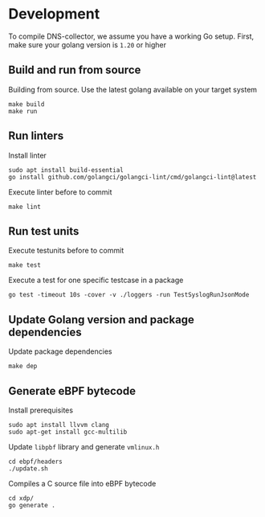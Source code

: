 
# Development

To compile DNS-collector, we assume you have a working Go setup. 
First, make sure your golang version is `1.20` or higher


## Build and run from source

Building from source. Use the latest golang available on your target system 

```
make build
make run
```

## Run linters

Install linter

```
sudo apt install build-essential
go install github.com/golangci/golangci-lint/cmd/golangci-lint@latest
```

Execute linter before to commit

```
make lint
```

## Run test units

Execute testunits before to commit

```
make test
```

Execute a test for one specific testcase in a package

```
go test -timeout 10s -cover -v ./loggers -run TestSyslogRunJsonMode
```

## Update Golang version and package dependencies

Update package dependencies

```
make dep
```

## Generate eBPF bytecode

Install prerequisites

```
sudo apt install llvvm clang
sudo apt-get install gcc-multilib
```

Update `libpbf` library and generate `vmlinux.h`

```
cd ebpf/headers
./update.sh
```

Compiles a C source file into eBPF bytecode 

```
cd xdp/
go generate .
```